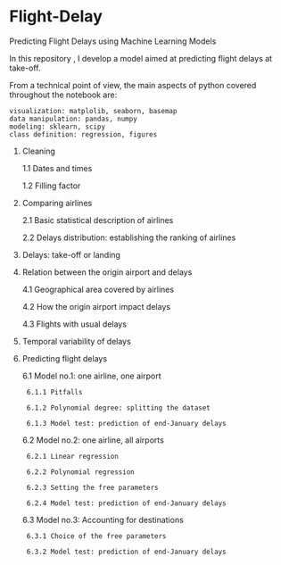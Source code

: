 # Flight-Delay
Predicting Flight Delays using Machine Learning Models

In this repository , I develop a model aimed at predicting flight delays at take-off. 

From a technical point of view, the main aspects of python covered throughout the notebook are:

    visualization: matplolib, seaborn, basemap
    data manipulation: pandas, numpy
    modeling: sklearn, scipy
    class definition: regression, figures

1. Cleaning

    1.1 Dates and times
    
    1.2 Filling factor

2. Comparing airlines

    2.1 Basic statistical description of airlines
    
    2.2 Delays distribution: establishing the ranking of airlines

3. Delays: take-off or landing 

4. Relation between the origin airport and delays

    4.1 Geographical area covered by airlines
    
    4.2 How the origin airport impact delays
    
    4.3 Flights with usual delays 

5. Temporal variability of delays

6. Predicting flight delays

    6.1 Model no.1: one airline, one airport
    
        6.1.1 Pitfalls
        
        6.1.2 Polynomial degree: splitting the dataset
        
        6.1.3 Model test: prediction of end-January delays
        
    6.2 Model no.2: one airline, all airports
    
        6.2.1 Linear regression
        
        6.2.2 Polynomial regression
        
        6.2.3 Setting the free parameters
        
        6.2.4 Model test: prediction of end-January delays
        
    6.3 Model no.3: Accounting for destinations
    
        6.3.1 Choice of the free parameters
        
        6.3.2 Model test: prediction of end-January delays


